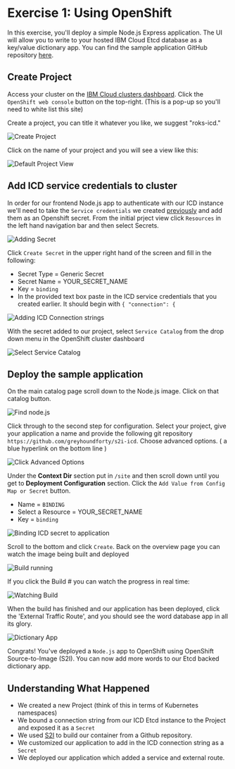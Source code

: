 # Exercise 1: Using OpenShift
In this exercise, you'll deploy a simple Node.js Express application. The UI will allow you to write to your hosted IBM Cloud Etcd database as a key/value dictionary app.  You can find the sample application GitHub repository [here](https://github.com/greyhoundforty/s2i-icd).

## Create Project
Access your cluster on the [IBM Cloud clusters dashboard](https://cloud.ibm.com/kubernetes/clusters). Click the `OpenShift web console` button on the top-right. (This is a pop-up so you'll need to white list this site) 

Create a project, you can title it whatever you like, we suggest "roks-icd."

![Create Project](https://dsc.cloud/quickshare/create-project.png)

Click on the name of your project and you will see a view like this:

![Default Project View](https://dsc.cloud/quickshare/initial-project-view.png)

## Add ICD service credentials to cluster
In order for our frontend Node.js app to authenticate with our ICD instance we'll need to take the `Service credentials` we created [previously](../CREATE_CREDS.md) and add them as an Openshift secret. From the initial prject view click `Resources` in the left hand navigation bar and then select Secrets.

![Adding Secret](https://dsc.cloud/quickshare/add-secret.png)

Click `Create Secret` in the upper right hand of the screen and fill in the following:
 - Secret Type = Generic Secret
 - Secret Name = YOUR_SECRET_NAME
 - Key = `binding`
 - In the provided text box paste in the ICD service credentials that you created earlier. It should begin with `{ "connection": {`

![Adding ICD Connection strings](https://dsc.cloud/quickshare/icd-secret.png)

With the secret added to our project, select `Service Catalog` from the drop down menu in the OpenShift cluster dashboard

![Select Service Catalog](https://dsc.cloud/quickshare/select-service-catalog.png)

## Deploy the sample application 
On the main catalog page scroll down to the Node.js image. Click on that catalog button.

![Find node.js](https://dsc.cloud/quickshare/catalog-listing.png)

Click through to the second step for configuration. Select your project, give your application a name and provide the following git repository `https://github.com/greyhoundforty/s2i-icd`. Choose advanced options. ( a blue hyperlink on the bottom line )

![Click Advanced Options](https://dsc.cloud/quickshare/Shared-Image-2019-09-16-21-19-32.png)

Under the **Context Dir** section put in `/site` and then scroll down until you get to **Deployment Configuration** section. Click the `Add Value from Config Map or Secret` button. 

 - Name = `BINDING`
 - Select a Resource = YOUR_SECRET_NAME
 - Key = `binding`

![Binding ICD secret to application](https://dsc.cloud/quickshare/add-binding-to-app.png)

Scroll to the bottom and click `Create`. Back on the overview page you can watch the image being built and deployed

![Build running](https://dsc.cloud/quickshare/build-running.png)

If you click the Build # you can watch the progress in real time:

![Watching Build](https://dsc.cloud/quickshare/watch-build.png)

When the build has finished and our application has been deployed, click the 'External Traffic Route', and you should see the word database app in all its glory.

![Dictionary App](https://dsc.cloud/quickshare/front-end-app.png)

Congrats! You've deployed a `Node.js` app to OpenShift using OpenShift Source-to-Image (S2I). You can now add more words to our Etcd backed dictionary app.

## Understanding What Happened

 - We created a new Project (think of this in terms of Kubernetes namespaces)
 - We bound a connection string from our ICD Etcd instance to the Project and exposed it as a `Secret`
 - We used [S2I](https://docs.openshift.com/container-platform/3.11/architecture/core_concepts/builds_and_image_streams.html#source-build) to build our container from a Github repository. 
 - We customized our application to add in the ICD connection string as a `Secret` 
 - We deployed our application which added a service and external route. 
 

